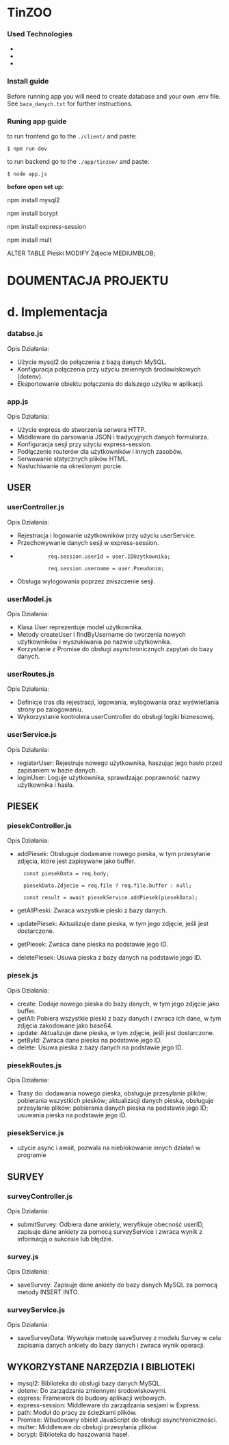# TinZOO
### Used Technologies
-
-
-
### Install guide
Before running app you will need to create database and your own .env file. See `baza_danych.txt` for further instructions.
### Runing app guide
to run frontend go to the `./client/` and paste:
```
$ npm run dev
```
to run backend go to the `./app/tinzoo/` and paste:
```
$ node app.js
```


**before open set up:**

npm install mysql2

npm install bcrypt

npm install express-session

npm install mult

ALTER TABLE Pieski MODIFY Zdjecie MEDIUMBLOB;



# DOUMENTACJA PROJEKTU

# d. Implementacja

### databse.js
Opis Działania:

- Użycie mysql2 do połączenia z bazą danych MySQL.
- Konfiguracja połączenia przy użyciu zmiennych środowiskowych (dotenv).
- Eksportowanie obiektu połączenia do dalszego użytku w aplikacji.

### app.js
Opis Działania:

- Użycie express do stworzenia serwera HTTP.
- Middleware do parsowania JSON i tradycyjnych danych formularza.
- Konfiguracja sesji przy użyciu express-session.
- Podłączenie routerów dla użytkowników i innych zasobów.
- Serwowanie statycznych plików HTML.
- Nasłuchiwanie na określonym porcie.

## USER
### userController.js
Opis Działania:

- Rejestracja i logowanie użytkowników przy użyciu userService.
- Przechowywanie danych sesji w express-session.
- 
                req.session.userId = user.IDUzytkownika;
  
                req.session.username = user.Pseudonim;
  
- Obsługa wylogowania poprzez zniszczenie sesji.
### userModel.js
Opis Działania:

- Klasa User reprezentuje model użytkownika.
- Metody createUser i findByUsername do tworzenia nowych użytkowników i wyszukiwania po nazwie użytkownika.
- Korzystanie z Promise do obsługi asynchronicznych zapytań do bazy danych.
### userRoutes.js
Opis Działania:

- Definicje tras dla rejestracji, logowania, wylogowania oraz wyświetlania strony po zalogowaniu.
- Wykorzystanie kontrolera userController do obsługi logiki biznesowej.

### userService.js
Opis Działania:

- registerUser: Rejestruje nowego użytkownika, haszując jego hasło przed zapisaniem w bazie danych.
- loginUser: Loguje użytkownika, sprawdzając poprawność nazwy użytkownika i hasła.

## PIESEK
### piesekController.js
Opis Działania:

- addPiesek: Obsługuje dodawanie nowego pieska, w tym przesyłanie zdjęcia, które jest zapisywane jako buffer.

        const piesekData = req.body;
        
        piesekData.Zdjecie = req.file ? req.file.buffer : null;
        
        const result = await piesekService.addPiesek(piesekData);
        
- getAllPieski: Zwraca wszystkie pieski z bazy danych.
- updatePiesek: Aktualizuje dane pieska, w tym jego zdjęcie, jeśli jest dostarczone.
- getPiesek: Zwraca dane pieska na podstawie jego ID.
- deletePiesek: Usuwa pieska z bazy danych na podstawie jego ID.

### piesek.js
Opis Działania:

- create: Dodaje nowego pieska do bazy danych, w tym jego zdjęcie jako buffer.
- getAll: Pobiera wszystkie pieski z bazy danych i zwraca ich dane, w tym zdjęcia zakodowane jako base64.
- update: Aktualizuje dane pieska, w tym zdjęcie, jeśli jest dostarczone.
- getById: Zwraca dane pieska na podstawie jego ID.
- delete: Usuwa pieska z bazy danych na podstawie jego ID.

### piesekRoutes.js
Opis Działania:

- Trasy do: dodawania nowego pieska, obsługuje przesyłanie plików; pobierania wszystkich piesków; aktualizacji danych pieska, obsługuje przesyłanie plików; pobierania danych pieska na podstawie jego ID; usuwania pieska na podstawie jego ID.

### piesekService.js
- użycie async i await, pozwala na nieblokowanie innych działań w programie

## SURVEY
### surveyController.js
Opis Działania:

- submitSurvey: Odbiera dane ankiety, weryfikuje obecność userID, zapisuje dane ankiety za pomocą surveyService i zwraca wynik z informacją o sukcesie lub błędzie.

### survey.js
Opis Działania:

- saveSurvey: Zapisuje dane ankiety do bazy danych MySQL za pomocą metody INSERT INTO.

### surveyService.js
Opis Działania:

- saveSurveyData: Wywołuje metodę saveSurvey z modelu Survey w celu zapisania danych ankiety do bazy danych i zwraca wynik operacji.

## WYKORZYSTANE NARZĘDZIA I BIBLIOTEKI
- mysql2: Biblioteka do obsługi bazy danych MySQL.
- dotenv: Do zarządzania zmiennymi środowiskowymi.
- express: Framework do budowy aplikacji webowych.
- express-session: Middleware do zarządzania sesjami w Express.
- path: Moduł do pracy ze ścieżkami plików.
- Promise: Wbudowany obiekt JavaScript do obsługi asynchroniczności.
- multer: Middleware do obsługi przesyłania plików.
- bcrypt: Biblioteka do haszowania haseł.
